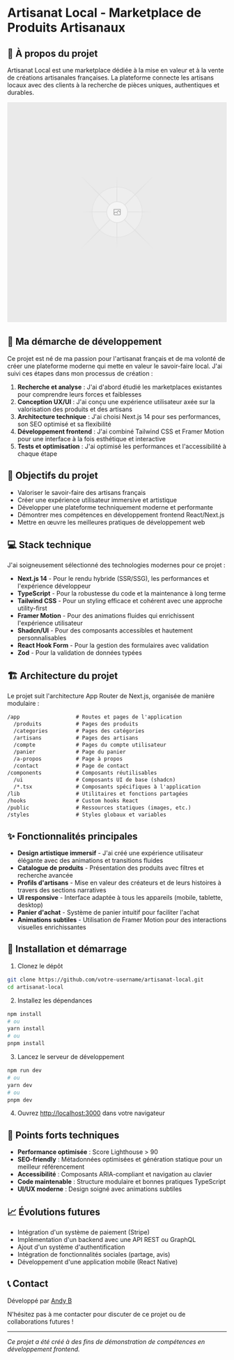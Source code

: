 # Artisanat Local - Marketplace de Produits Artisanaux

## 🎨 À propos du projet

Artisanat Local est une marketplace dédiée à la mise en valeur et à la vente de créations artisanales françaises. La plateforme connecte les artisans locaux avec des clients à la recherche de pièces uniques, authentiques et durables.

![Artisanat Local](/public/placeholder.svg)

## 🚀 Ma démarche de développement

Ce projet est né de ma passion pour l'artisanat français et de ma volonté de créer une plateforme moderne qui mette en valeur le savoir-faire local. J'ai suivi ces étapes dans mon processus de création :

1. **Recherche et analyse** : J'ai d'abord étudié les marketplaces existantes pour comprendre leurs forces et faiblesses
2. **Conception UX/UI** : J'ai conçu une expérience utilisateur axée sur la valorisation des produits et des artisans
3. **Architecture technique** : J'ai choisi Next.js 14 pour ses performances, son SEO optimisé et sa flexibilité
4. **Développement frontend** : J'ai combiné Tailwind CSS et Framer Motion pour une interface à la fois esthétique et interactive
5. **Tests et optimisation** : J'ai optimisé les performances et l'accessibilité à chaque étape

## 🎯 Objectifs du projet

* Valoriser le savoir-faire des artisans français
* Créer une expérience utilisateur immersive et artistique
* Développer une plateforme techniquement moderne et performante
* Démontrer mes compétences en développement frontend React/Next.js
* Mettre en œuvre les meilleures pratiques de développement web

## 💻 Stack technique

J'ai soigneusement sélectionné des technologies modernes pour ce projet :

- **Next.js 14** - Pour le rendu hybride (SSR/SSG), les performances et l'expérience développeur
- **TypeScript** - Pour la robustesse du code et la maintenance à long terme
- **Tailwind CSS** - Pour un styling efficace et cohérent avec une approche utility-first
- **Framer Motion** - Pour des animations fluides qui enrichissent l'expérience utilisateur
- **Shadcn/UI** - Pour des composants accessibles et hautement personnalisables
- **React Hook Form** - Pour la gestion des formulaires avec validation
- **Zod** - Pour la validation de données typées

## 🏗️ Architecture du projet

Le projet suit l'architecture App Router de Next.js, organisée de manière modulaire :

```
/app                  # Routes et pages de l'application
  /produits           # Pages des produits
  /categories         # Pages des catégories
  /artisans           # Pages des artisans
  /compte             # Pages du compte utilisateur
  /panier             # Page du panier
  /a-propos           # Page à propos
  /contact            # Page de contact
/components           # Composants réutilisables
  /ui                 # Composants UI de base (shadcn)
  /*.tsx              # Composants spécifiques à l'application
/lib                  # Utilitaires et fonctions partagées
/hooks                # Custom hooks React
/public               # Ressources statiques (images, etc.)
/styles               # Styles globaux et variables
```

## ✨ Fonctionnalités principales

- **Design artistique immersif** - J'ai créé une expérience utilisateur élégante avec des animations et transitions fluides
- **Catalogue de produits** - Présentation des produits avec filtres et recherche avancée
- **Profils d'artisans** - Mise en valeur des créateurs et de leurs histoires à travers des sections narratives
- **UI responsive** - Interface adaptée à tous les appareils (mobile, tablette, desktop)
- **Panier d'achat** - Système de panier intuitif pour faciliter l'achat
- **Animations subtiles** - Utilisation de Framer Motion pour des interactions visuelles enrichissantes

## 🔧 Installation et démarrage

1. Clonez le dépôt
```bash
git clone https://github.com/votre-username/artisanat-local.git
cd artisanat-local
```

2. Installez les dépendances
```bash
npm install
# ou
yarn install
# ou
pnpm install
```

3. Lancez le serveur de développement
```bash
npm run dev
# ou
yarn dev
# ou
pnpm dev
```

4. Ouvrez [http://localhost:3000](http://localhost:3000) dans votre navigateur

## 🌟 Points forts techniques

- **Performance optimisée** : Score Lighthouse > 90
- **SEO-friendly** : Métadonnées optimisées et génération statique pour un meilleur référencement
- **Accessibilité** : Composants ARIA-compliant et navigation au clavier
- **Code maintenable** : Structure modulaire et bonnes pratiques TypeScript
- **UI/UX moderne** : Design soigné avec animations subtiles

## 📈 Évolutions futures

- Intégration d'un système de paiement (Stripe)
- Implémentation d'un backend avec une API REST ou GraphQL
- Ajout d'un système d'authentification
- Intégration de fonctionnalités sociales (partage, avis)
- Développement d'une application mobile (React Native)

## 📞 Contact

Développé par [Andy B](https://www.instagram.com/b.andysa/)

N'hésitez pas à me contacter pour discuter de ce projet ou de collaborations futures !

---

*Ce projet a été créé à des fins de démonstration de compétences en développement frontend.*

